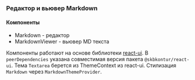 ### Редактор и вьювер Markdown

#### Компоненты

- Markdown - редактор
- MarkdownViewer - вьювер MD текста

Компоненты работают на основе библиотеки [react-ui](https://tech.skbkontur.ru/react-ui/).
В `peerDependencies` указана совместимая версия пакета `@skbkontur/react-ui`.
Тема `Textarea` берется из ThemeContext из react-ui.
Стилизация `Markdown` через `MarkdownThemeProvider`.
